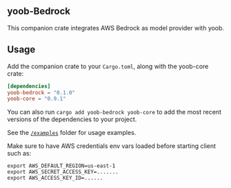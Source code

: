 ## yoob-Bedrock
This companion crate integrates AWS Bedrock as model provider with yoob.

## Usage

Add the companion crate to your `Cargo.toml`, along with the yoob-core crate:

```toml
[dependencies]
yoob-bedrock = "0.1.0"
yoob-core = "0.9.1"
```

You can also run `cargo add yoob-bedrock yoob-core` to add the most recent versions of the dependencies to your project.

See the [`/examples`](./examples) folder for usage examples.

Make sure to have AWS credentials env vars loaded before starting client such as:
```shell
export AWS_DEFAULT_REGION=us-east-1
export AWS_SECRET_ACCESS_KEY=.......
export AWS_ACCESS_KEY_ID=......
```
